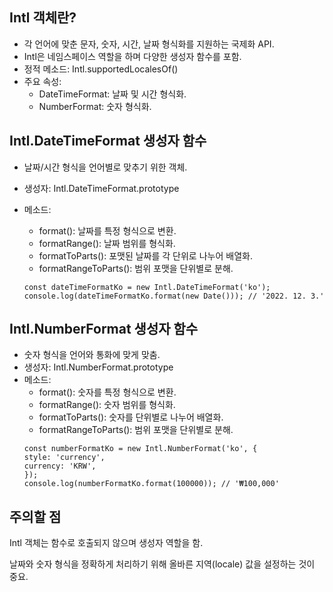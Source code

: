 ## Intl 객체란?

- 각 언어에 맞춘 문자, 숫자, 시간, 날짜 형식화를 지원하는 국제화 API.
- Intl은 네임스페이스 역할을 하며 다양한 생성자 함수를 포함.
- 정적 메소드: Intl.supportedLocalesOf()
- 주요 속성:
    - DateTimeFormat: 날짜 및 시간 형식화.
    - NumberFormat: 숫자 형식화.

## Intl.DateTimeFormat 생성자 함수

- 날짜/시간 형식을 언어별로 맞추기 위한 객체.
- 생성자: Intl.DateTimeFormat.prototype
- 메소드:
    - format(): 날짜를 특정 형식으로 변환.
    - formatRange(): 날짜 범위를 형식화.
    - formatToParts(): 포맷된 날짜를 각 단위로 나누어 배열화.
    - formatRangeToParts(): 범위 포맷을 단위별로 분해.

    ```
    const dateTimeFormatKo = new Intl.DateTimeFormat('ko');
    console.log(dateTimeFormatKo.format(new Date())); // '2022. 12. 3.'
    ```

## Intl.NumberFormat 생성자 함수

- 숫자 형식을 언어와 통화에 맞게 맞춤.
- 생성자: Intl.NumberFormat.prototype
- 메소드:
    - format(): 숫자를 특정 형식으로 변환.
    - formatRange(): 숫자 범위를 형식화.
    - formatToParts(): 숫자를 단위별로 나누어 배열화.
    - formatRangeToParts(): 범위 포맷을 단위별로 분해.
    ```
    const numberFormatKo = new Intl.NumberFormat('ko', {
    style: 'currency',
    currency: 'KRW',
    });
    console.log(numberFormatKo.format(100000)); // '₩100,000'
    ```

## 주의할 점

Intl 객체는 함수로 호출되지 않으며 생성자 역할을 함.

날짜와 숫자 형식을 정확하게 처리하기 위해 올바른 지역(locale) 값을 설정하는 것이 중요.